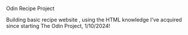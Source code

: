 Odin Recipe Project

Building  basic recipe website , using the HTML knowledge I've acquired since starting The Odin Project, 1/10/2024!